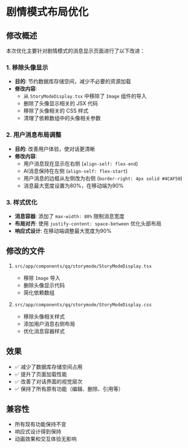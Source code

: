 # 剧情模式布局优化

## 修改概述

本次优化主要针对剧情模式的消息显示页面进行了以下改进：

### 1. 移除头像显示
- **目的**: 节约数据库存储空间，减少不必要的资源加载
- **修改内容**:
  - 从 `StoryModeDisplay.tsx` 中移除了 `Image` 组件的导入
  - 删除了头像显示相关的 JSX 代码
  - 移除了头像相关的 CSS 样式
  - 清理了依赖数组中的头像相关参数

### 2. 用户消息布局调整
- **目的**: 改善用户体验，使对话更清晰
- **修改内容**:
  - 用户消息现在显示在右侧 (`align-self: flex-end`)
  - AI消息保持在左侧 (`align-self: flex-start`)
  - 用户消息的边框从左侧改为右侧 (`border-right: 4px solid #4CAF50`)
  - 消息最大宽度设置为80%，在移动端为90%

### 3. 样式优化
- **消息容器**: 添加了 `max-width: 80%` 限制消息宽度
- **布局对齐**: 使用 `justify-content: space-between` 优化头部布局
- **响应式设计**: 在移动端调整最大宽度为90%

## 修改的文件

1. `src/app/components/qq/storymode/StoryModeDisplay.tsx`
   - 移除 `Image` 导入
   - 删除头像显示代码
   - 简化依赖数组

2. `src/app/components/qq/storymode/StoryModeDisplay.css`
   - 移除头像相关样式
   - 添加用户消息右侧布局
   - 优化消息容器样式

## 效果

- ✅ 减少了数据库存储空间占用
- ✅ 提升了页面加载性能
- ✅ 改善了对话界面的视觉层次
- ✅ 保持了所有原有功能（编辑、删除、引用等）

## 兼容性

- 所有现有功能保持不变
- 响应式设计得到保持
- 动画效果和交互体验无影响
